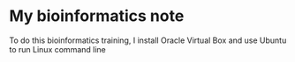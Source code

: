 # My bioinformatics note
To do this bioinformatics training, I install Oracle Virtual Box and use Ubuntu to run Linux command line
